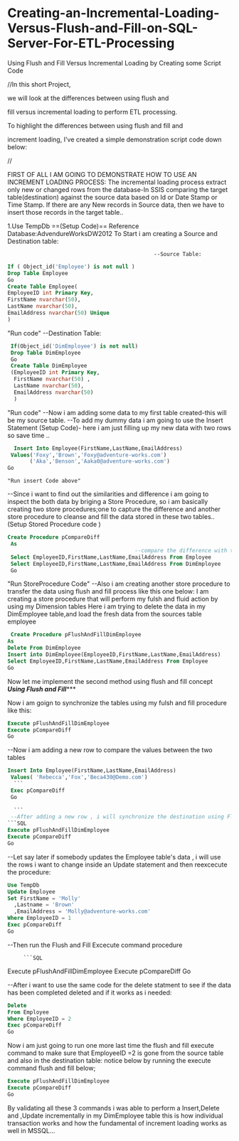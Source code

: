 # Creating-an-Incremental-Loading-Versus-Flush-and-Fill-on-SQL-Server-For-ETL-Processing
Using Flush and Fill Versus Incremental Loading by Creating some Script Code

//In this short Project,

we will look at the differences between using flush and

fill versus incremental loading to perform ETL processing.

To highlight the differences between using flush and fill and

increment loading, I've created a simple demonstration script code down below:

//

FIRST OF ALL I AM GOING TO DEMONSTRATE HOW TO USE AN INCREMENT LOADING PROCESS: 
The incremental loading process extract only new or changed rows from the database-In SSIS
comparing the target table(destination) against the source data based on Id or Date Stamp or Time Stamp. If there are any New records in Source data, then we have to insert those records in the target table..


1.Use TempDb
==(Setup Code)== Reference Database:AdvendureWorksDW2012
To Start i am  creating a Source and Destination table:

                                                  --Source Table: 
```SQL
If ( Object_id('Employee') is not null )
Drop Table Employee
Go
Create Table Employee(
EmployeeID int Primary Key,
FirstName nvarchar(50),
LastName nvarchar(50),
EmailAddress nvarchar(50) Unique
)
```
"Run code"
                                                    --Destination Table:

```SQL 
 If(Object_id('DimEmployee') is not null)
 Drop Table DimEmployee
 Go
 Create Table DimEmployee
 (EmployeeID int Primary Key,
  FirstName nvarchar(50) ,
  LastName nvarchar(50),
  EmailAddress nvarchar(50)
  )
  ```
                 
"Run code"
--Now i am adding some data to my first table created-this will be my source table.
--To add my dummy data i am going to use the Insert Statement 
(Setup Code)- here i am just filling up my new data with two rows so save time ..

  
  ```SQL
    Insert Into Employee(FirstName,LastName,EmailAddress)
   Values('Foxy','Brown','Foxy@adventure-works.com')
         ('Aka','Benson','Aaka0@adventure-works.com')
  Go
  ```
    
    
    "Run insert Code above"      
--Since i want to find out the similarities and difference i am going to inspect the both data by briging a Store Procedure, so i am basically creating two store procedures;one to capture the difference and another store procedure to cleanse and fill the data stored in these two tables..
(Setup Stored Procedure code )


```SQL
Create Procedure pCompareDiff
 As
                                        --compare the difference with two simple select Stmts
 Select EmployeeID,FirstName,LastName,EmailAddress From Employee
 Select EmployeeID,FirstName,LastName,EmailAddress From DimEmployee
 Go
```
  "Run StoreProcedure Code"
--Also i am creating another store procedure to transfer the data using flush and fill process like this one below:
   I am creating a store procedure that will perform my fulsh and fluid action by using my Dimension tables
Here i am trying to delete the data in my DimEmployee table,and load the fresh data from the sources table employee

                                
                                   
                                   
  ```SQL
   Create Procedure pFlushAndFillDimEmployee
  As
  Delete From DimEmployee
  Insert into DimEmployee(EmployeeID,FirstName,LastName,EmailAddress)
  Select EmployeeID,FirstName,LastName,EmailAddress From Employee
  Go
  ```
  Now let me implement the second method using flush and fill concept
  *******************Using Flush and Fill**********************

Now i am goign to synchronize the tables using my fulsh and fill procedure like this:

  ```SQL
Execute pFlushAndFillDimEmployee
Execute pCompareDiff
Go
  ```
  --Now i am adding a new row to compare the values between the two tables
  
  ```SQL
  Insert Into Employee(FirstName,LastName,EmailAddress)
   Values( 'Rebecca','Fox','Beca430@Demo.com')
    ```
   Exec pCompareDiff
   Go
   
    ```
   --After adding a new row , i will synchronize the destination using Flush and Fill procedure below:
```SQL
Execute pFlushAndFillDimEmployee
Execute pCompareDiff
Go
```

--Let say later if somebody updates the Employee table's data , i will use the rows i want to change inside an Update statement and then reexcecute the procedure:

  ```SQL
 Use TempDb
 Update Employee
 Set FirstName = 'Molly'
    ,Lastname = 'Brown'
    ,EmailAddress = 'Molly@adventure-works.com'
 Where EmployeeID = 1
 Exec pCompareDiff
 Go
   ```
 --Then run the Flush and Fill Excecute command procedure
 
         ```SQL
Execute pFlushAndFillDimEmployee
Execute pCompareDiff
Go

--After i want to use the same code for the delete statment to see if the data has been completed deleted and if it works as i needed:
  ```SQL
 Delete 
 From Employee
 Where EmployeeID = 2
 Exec pCompareDiff
 Go
   ```
  Now i am just going to run one more last time the flush and fill execute command to make sure that EmployeeID =2 is gone from the source table and also in the destination table: notice below by running the execute command flush and fill below;
 ```SQL
Execute pFlushAndFillDimEmployee
Execute pCompareDiff
Go
``` 

By validating all these 3 commands i was able to perform a Insert,Delete and  ,Update incrementally in my DimEmployee table
this is how individual transaction works and how the fundamental of increment loading works as well  in MSSQL...
